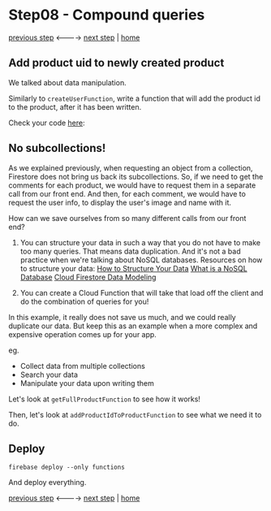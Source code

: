 # Step08 - Compound queries

[previous step](Step07.md) <----> [next step](Step09.md) | [home](../README.md)

## Add product uid to newly created product

We talked about data manipulation.

Similarly to `createUserFunction`, write a function that will add the product id to the product, after it has been written.

Check your code [here](https://github.com/mandarini/shop/blob/master/functions/src/sub_functions/addProductIdToProductFunction.ts):

## No subcollections!

As we explained previously, when requesting an object from a collection, Firestore does not bring us back its subcollections.
So, if we need to get the comments for each product, we would have to request them in a separate call from our front end.
And then, for each comment, we would have to request the user info, to display the user's image and name with it.

How can we save ourselves from so many different calls from our front end?

1. You can structure your data in such a way that you do not have to make too many queries.
   That means data duplication. And it's not a bad practice when we're talking about NoSQL databases.
   Resources on how to structure your data:
   [How to Structure Your Data](https://www.youtube.com/watch?v=haMOUb3KVSo)
   [What is a NoSQL Database](https://www.youtube.com/watch?v=v_hR4K4auoQ)
   [Cloud Firestore Data Modeling](https://www.youtube.com/watch?v=lW7DWV2jST0)

2. You can create a Cloud Function that will take that load off the client and do the combination of queries for you!

In this example, it really does not save us much, and we could really duplicate our data. But keep this as an example when
a more complex and expensive operation comes up for your app.

eg.

- Collect data from multiple collections
- Search your data
- Manipulate your data upon writing them

Let's look at `getFullProductFunction` to see how it works!

Then, let's look at `addProductIdToProductFunction` to see what we need it to do.

## Deploy

```
firebase deploy --only functions
```

And deploy everything.

[previous step](Step07.md) <----> [next step](Step09.md) | [home](../README.md)
